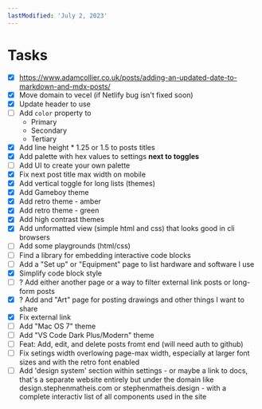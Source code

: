 ```yaml
---
lastModified: 'July 2, 2023'
---
```


# Tasks

-   [x] https://www.adamcollier.co.uk/posts/adding-an-updated-date-to-markdown-and-mdx-posts/
-   [x] Move domain to vecel (if Netlify bug isn't fixed soon)
-   [x] Update header to use <LinkCtr />
-   [ ] Add `color` property to <LinkCtr />
    -   Primary
    -   Secondary
    -   Tertiary
-   [x] Add line height \* 1.25 or 1.5 to posts titles
-   [x] Add palette with hex values to settings **next to toggles**
-   [ ] Add UI to create your own palette
-   [x] Fix next post title max width on mobile
-   [x] Add vertical toggle for long lists (themes)
-   [x] Add Gameboy theme
-   [x] Add retro theme - amber
-   [x] Add retro theme - green
-   [x] Add high contrast themes
-   [x] Add unformatted view (simple html and css) that looks good in cli browsers
-   [ ] Add some playgrounds (html/css)
-   [ ] Find a library for embedding interactive code blocks
-   [ ] Add a "Set up" or "Equipment" page to list hardware and software I use
-   [x] Simplify code block style
-   [ ] ? Add either another page or a way to filter external link posts or long-form posts
-   [x] ? Add and "Art" page for posting drawings and other things I want to share
-   [x] Fix external link
-   [ ] Add "Mac OS 7" theme
-   [ ] Add "VS Code Dark Plus/Modern" theme
-   [ ] Feat: Add, edit, and delete posts fromt end (will need auth to github)
-   [ ] Fix setings width overlowing page-max width, especially at larger font sizes and with the retro font enabled
-   [ ] Add 'design system' section within settings - or maybe a link to docs, that's a separate website entirely but under the domain like design.stephenmatheis.com or stephenmatheis.design - with a complete interactiv list of all components used in the site
